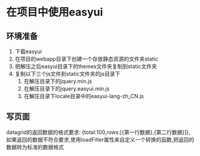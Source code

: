 # 在项目中使用easyui

## 环境准备
1. 下载easyui
2. 在项目的webapp目录下创建一个存放静态资源的文件夹static
3. 把解压之后easyui目录下的themes文件夹复制到static文件夹
4. 复制以下三个js文件到static文件夹的js目录下
    1) 在解压目录下的jquery.min.js
    2) 在解压目录下的jquery.easyui.min.js
    3) 在解压目录下locale目录中的easyui-lang-zh_CN.js
    
## 写页面
  
  
  
 datagrid的返回数据的格式要求: {total:100,rows:[{第一行数据},{第二行数据}]},
 如果返回的数据不符合要求,使用loadFilter属性来自定义一个转换的函数,把返回的数据转为标准的数据格式
 
  